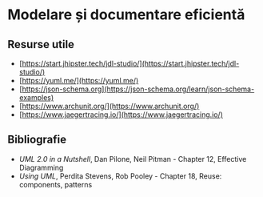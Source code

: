 # Modelare și documentare eficientă

## Resurse utile

- [https://start.jhipster.tech/jdl-studio/](https://start.jhipster.tech/jdl-studio/)
- [https://yuml.me/](https://yuml.me/)
- [https://json-schema.org](https://json-schema.org/learn/json-schema-examples)
- [https://www.archunit.org/](https://www.archunit.org/)
- [https://www.jaegertracing.io/](https://www.jaegertracing.io/)

## Bibliografie

 - *UML 2.0 in a Nutshell*, Dan Pilone, Neil Pitman - Chapter 12, Effective Diagramming
 - *Using UML*, Perdita Stevens, Rob Pooley - Chapter 18, Reuse:
components, patterns
